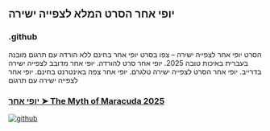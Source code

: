 ## יופי אחר הסרט המלא לצפייה ישירה

### .github

הסרט יופי אחר לצפייה ישירה – צפו בסרט יופי אחר בחינם ללא הורדה עם תרגום מובנה בעברית באיכות טובה 2025. יופי אחר סרט להורדה. יופי אחר מדובב לצפייה ישירה בדרייב. יופי אחר הסרט לצפייה ישירה טלגרם. יופי אחר צפה באינטרנט בחינם. יופי אחר לצפייה ישירה עם תרגום

### [יופי אחר ➤ The Myth of Maracuda 2025](https://watching4khdmovies.blogspot.com/2025/08/other-he.html)

<a href="https://watching4khdmovies.blogspot.com/2025/08/other-he.html" rel="nofollow"><img src="https://image.tmdb.org/t/p/w1280/5OiLpIzhmlNSlQYMggONBGdqFb6.jpg" alt="github" data-canonical-src="https://image.tmdb.org/t/p/w1280/5OiLpIzhmlNSlQYMggONBGdqFb6.jpg" style="max-width: 100%;"></a>
